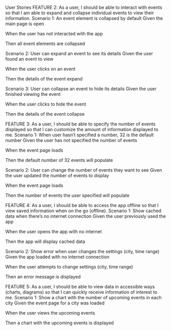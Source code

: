 User Stories
FEATURE 2: As a user, I should be able to interact with events so that I am able to expand and collapse individual events to view their information.
Scenario 1: An event element is collapsed by default
Given the main page is open

When the user has not interacted with the app

Then all event elements are collapsed

Scenario 2: User can expand an event to see its details
Given the user found an event to view

When the user clicks on an event

Then the details of the event expand

Scenario 3: User can collapse an event to hide its details
Given the user finished viewing the event

When the user clicks to hide the event

Then the details of the event collapse

FEATURE 3: As a user, I should be able to specify the number of events displayed so that I can customize the amount of information displayed to me.
Scenario 1: When user hasn’t specified a number, 32 is the default number
Given the user has not specified the number of events

When the event page loads

Then the default number of 32 events will populate

Scenario 2: User can change the number of events they want to see
Given the user updated the number of events to display

When the event page loads

Then the number of events the user specified will populate

FEATURE 4: As a user, I should be able to access the app offline so that I view saved information when on the go (offline).
Scenario 1: Show cached data when there’s no internet connection
Given the user previously used the app

When the user opens the app with no internet

Then the app will display cached data

Scenario 2: Show error when user changes the settings (city, time range)
Given the app loaded with no internet connection

When the user attempts to change settings (city, time range)

Then an error message is displayed

FEATURE 5: As a user, I should be able to view data in accessible ways (charts, diagrams) so that I can quickly receive information of interest to me.
Scenario 1: Show a chart with the number of upcoming events in each city
Given the event page for a city was loaded

When the user views the upcoming events

Then a chart with the upcoming events is displayed
